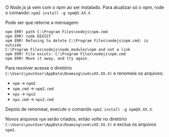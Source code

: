 O <i>Node.js</i> já vem com o <i>npm</i> ao ser instalado. Para atualizar só o <i>npm</i>, rode o comando: `npm2 install -g npm@X.XX.X`

Pode ser que retorne a mensagem:
  ```
  npm ERR! path C:\Program Files\nodejs\npm.cmd
  npm ERR! code EEXIST
  npm ERR! Refusing to delete C:\Program Files\nodejs\npm.cmd: is outside
  C:\Program Files\nodejs\node_modules\npm and not a link
  npm ERR! File exists: C:\Program Files\nodejs\npm.cmd
  npm ERR! Move it away, and try again.
  ```

Para resolver acesse o diretório `C:\Users\yourUser\AppData\Roaming\nvm\vXX.XX.X)` e renomeie os arquivos:

- `npm` -> `npm2`
- `npm.cmd` -> `npm2.cmd`
- `npx` -> `npx2`
- `npx.cmd` -> `npx2.cmd`

Depois de renomear, execute o comando `npm2 install -g npm@X.XX.X`. 

Novos arquivos `npm` serão criados, então volte no diretório `C:\Users\yourUser\AppData\Roaming\nvm\vXX.XX.X)` e exclua os arquivos `npm2`.
